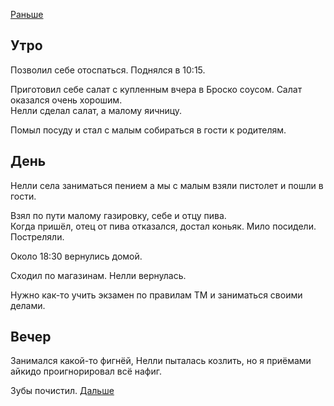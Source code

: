 [Раньше](2020.05.23.md)  
## Утро
Позволил себе отоспаться. Поднялся в 10:15.

Приготовил себе салат с купленным вчера в Броско соусом. Салат оказался очень хорошим.  
Нелли сделал салат, а малому яичницу.

Помыл посуду и стал с малым собираться в гости к родителям.
## День
Нелли села заниматься пением а мы с малым взяли пистолет и пошли в гости.

Взял по пути малому газировку, себе и отцу пива.  
Когда пришёл, отец от пива отказался, достал коньяк. Мило посидели. Постреляли.

Около 18:30 вернулись домой.

Сходил по магазинам. Нелли вернулась.

Нужно как-то учить экзамен по правилам ТМ и заниматься своими делами.
## Вечер
Занимался какой-то фигнёй, Нелли пыталась козлить, но я приёмами айкидо проигнорировал всё нафиг.

Зубы почистил.
[Дальше](2020.05.25.md)